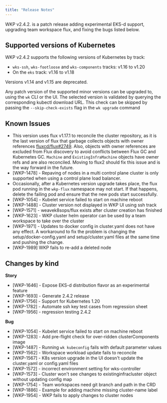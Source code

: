 ```yaml
---
title: "Release Notes"
---
```


WKP v2.4.2. is a patch release adding experimental EKS-d support, upgrading team workspace flux, and fixing the bugs listed below.

## Supported versions of Kubernetes

WKP v2.4.2 supports the following versions of Kubernetes by track:

- `wks-ssh`, `wks-footloose` and `wks-components` tracks: v1.16 to v1.20
- On the `eks` track: v1.16 to v1.18

Versions v1.14 and v1.15 are deprecated.

Any patch version of the supported minor versions can be upgraded to, using the `wk` CLI or the UI. The selected version is validated by querying the corresponding kubectl download URL. This check can be skipped by passing the `--skip-check-exists` flag in the `wk upgrade` command

## Known Issues

- This version uses flux v1.17.1 to reconcile the cluster repository, as it is the last version of flux that garbage collects objects with owner references [fluxcd/flux#2749](https://github.com/fluxcd/flux/pull/2749). Also, objects with owner references are excluded from Flux discovery to avoid conflicts between Flux GC and Kubernetes GC. `Machine` and `ExistingInfraMachine` objects have owner refs and are also reconciled. Moving to flux2 should fix this issue and is the way forward in the future.
- [WKP-1478] - Repaving of nodes in a multi control plane cluster is only supported when using a control plane load balancer.
- Occasionally, after a Kubernetes version upgrade takes place, the flux pod running in the `wkp-flux` namespace may not start. If that happens, delete the failing pod and ensure that the new pods start successfully.
- [WKP-1054] - Kubelet service failed to start on machine reboot
- [WKP-1488] - Cluster version not displayed in WKP UI using ssh track
- [WKP-1571] - weavek8sops/flux exists after cluster creation has finished
- [WKP-1623] - WKP cluster helm operator can be used by a team workspace to take over the cluster
- [WKP-1971] - Updates to docker config in cluster.yaml does not have any effect. A workaround to fix the problem is changing the setup/docker-config.yaml and setup/cluster.yaml files at the same time and pushing the change.
- [WKP-1989] WKP fails to re-add a deleted node

## Changes by kind

**Story**
* [WKP-1646] - Expose EKS-d distribution flavor as an experimental feature
* [WKP-1693] - Generate 2.4.2 release
* [WKP-1756] - Support for Kubernetes 1.20
* [WKP-1782] - Automate ssh key test cases from regression sheet
* [WKP-1956] - regression testing 2.4.2

**Bug**
* [WKP-1054] - Kubelet service failed to start on machine reboot
* [WKP-1283] - Add pre-flight check for over-ridden clusterComponents image
* [WKP-1487] - Running `wk kubeconfig` fails with default parameter values
* [WKP-1562] - Workspace workload update fails to reconcile
* [WKP-1567] - K8s version upgrade in the UI doesn't update the cluster.yaml or config.yaml files
* [WKP-1572] - incorrect environment setting for wks-controller
* [WKP-1573] - Cluster won't see changes to existinginfracluster object without updating config map
* [WKP-1754] - Team workspaces need git branch and path in the CRD
* [WKP-1886] - Example for adding machine missing cluster-name label
* [WKP-1954] - WKP fails to apply changes to cluster nodes
